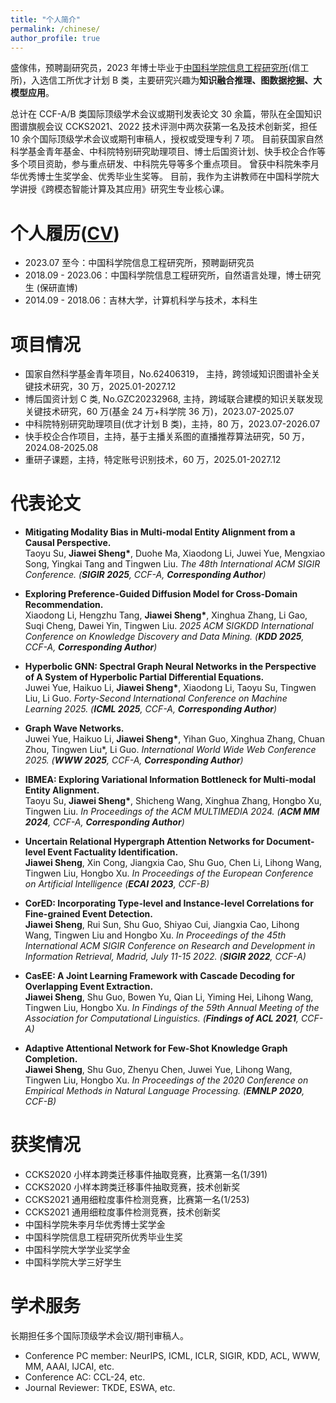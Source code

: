 ```yaml
---
title: "个人简介"
permalink: /chinese/
author_profile: true
---
```


盛傢伟，预聘副研究员，2023 年博士毕业于[中国科学院信息工程研究所](http://www.iie.ac.cn/)(信工所)，入选信工所优才计划 B 类，主要研究兴趣为**知识融合推理、图数据挖掘、大模型应用**。

总计在 CCF-A/B 类国际顶级学术会议或期刊发表论文 30 余篇，带队在全国知识图谱旗舰会议 CCKS2021、2022 技术评测中两次获第一名及技术创新奖，担任 10 余个国际顶级学术会议或期刊审稿人，授权或受理专利 7 项。
目前获国家自然科学基金青年基金、中科院特别研究助理项目、博士后国资计划、快手校企合作等多个项目资助，参与重点研发、中科院先导等多个重点项目。
曾获中科院朱李月华优秀博士生奖学金、优秀毕业生奖等。
目前，我作为主讲教师在中国科学院大学讲授《跨模态智能计算及其应用》研究生专业核心课。

# 个人履历([CV](https://jiaweisheng.github.io/files/JiaweiSheng_CV.pdf))

- 2023.07 至今：中国科学院信息工程研究所，预聘副研究员
- 2018.09 - 2023.06：中国科学院信息工程研究所，自然语言处理，博士研究生 (保研直博)
- 2014.09 - 2018.06：吉林大学，计算机科学与技术，本科生

# 项目情况

- 国家自然科学基金青年项目，No.62406319， 主持，跨领域知识图谱补全关键技术研究，30 万，2025.01-2027.12
- 博后国资计划 C 类, No.GZC20232968, 主持，跨域联合建模的知识关联发现关键技术研究，60 万(基金 24 万+科学院 36 万)，2023.07-2025.07
- 中科院特别研究助理项目(优才计划 B 类)，主持，80 万，2023.07-2026.07
- 快手校企合作项目，主持，基于主播关系图的直播推荐算法研究，50 万，2024.08-2025.08
- 重研子课题，主持，特定账号识别技术，60 万，2025.01-2027.12

<!-- - 国家重点研发计划，参与，某知识图谱构建理论研究，2021.12-2024.11
- 中国科学院先导专项，参与，某知识图谱构建与利用系统，2019.08-2021.12 -->

# 代表论文

- **Mitigating Modality Bias in Multi-modal Entity Alignment from a Causal Perspective.** <br>
  Taoyu Su, **Jiawei Sheng\***, Duohe Ma, Xiaodong Li, Juwei Yue, Mengxiao Song, Yingkai Tang and Tingwen Liu.
  _The 48th International ACM SIGIR Conference. (**SIGIR 2025**, CCF-A, **Corresponding Author**)_

- **Exploring Preference-Guided Diffusion Model for Cross-Domain Recommendation.** <br>
  Xiaodong Li, Hengzhu Tang, **Jiawei Sheng\***, Xinghua Zhang, Li Gao, Suqi Cheng, Dawei Yin, Tingwen Liu.
  _2025 ACM SIGKDD International Conference on Knowledge Discovery and Data Mining. (**KDD 2025**, CCF-A, **Corresponding Author**)_

- **Hyperbolic GNN: Spectral Graph Neural Networks in the Perspective of A System of Hyperbolic Partial Differential Equations.**<br>
  Juwei Yue, Haikuo Li, **Jiawei Sheng\***, Xiaodong Li, Taoyu Su, Tingwen Liu, Li Guo.
  _Forty-Second International Conference on Machine Learning 2025. (**ICML 2025**, CCF-A, **Corresponding Author**)_

- **Graph Wave Networks.**<br>
  Juwei Yue, Haikuo Li, **Jiawei Sheng\***, Yihan Guo, Xinghua Zhang, Chuan Zhou, Tingwen Liu\*, Li Guo.
  _International World Wide Web Conference 2025. (**WWW 2025**, CCF-A, **Corresponding Author**)_

- **IBMEA: Exploring Variational Information Bottleneck for Multi-modal Entity Alignment.**<br>
  Taoyu Su, **Jiawei Sheng\***, Shicheng Wang, Xinghua Zhang, Hongbo Xu, Tingwen Liu.
  _In Proceedings of the ACM MULTIMEDIA 2024. (**ACM MM 2024**, CCF-A, **Corresponding Author**)_

- **Uncertain Relational Hypergraph Attention Networks for Document-level Event Factuality Identification.**<br>
  **Jiawei Sheng**, Xin Cong, Jiangxia Cao, Shu Guo, Chen Li, Lihong Wang, Tingwen Liu, Hongbo Xu.
  _In Proceedings of the European Conference on Artificial Intelligence (**ECAI 2023**, CCF-B)_

- **CorED: Incorporating Type-level and Instance-level Correlations for Fine-grained Event Detection.**<br>
  **Jiawei Sheng**, Rui Sun, Shu Guo, Shiyao Cui, Jiangxia Cao, Lihong Wang, Tingwen Liu and Hongbo Xu.
  _In Proceedings of the 45th International ACM SIGIR Conference on Research and Development in Information Retrieval, Madrid, July 11-15 2022. (**SIGIR 2022**, CCF-A)_

- **CasEE: A Joint Learning Framework with Cascade Decoding for Overlapping Event Extraction.**<br>
  **Jiawei Sheng**, Shu Guo, Bowen Yu, Qian Li, Yiming Hei, Lihong Wang, Tingwen Liu, Hongbo Xu.
  _In Findings of the 59th Annual Meeting of the Association for Computational Linguistics. (**Findings of ACL 2021**, CCF-A)_

- **Adaptive Attentional Network for Few-Shot Knowledge Graph Completion.**<br>
  **Jiawei Sheng**, Shu Guo, Zhenyu Chen, Juwei Yue, Lihong Wang, Tingwen Liu, Hongbo Xu.
  _In Proceedings of the 2020 Conference on Empirical Methods in Natural Language Processing. (**EMNLP 2020**, CCF-B)_

# 获奖情况

- CCKS2020 小样本跨类迁移事件抽取竞赛，比赛第一名(1/391)
- CCKS2020 小样本跨类迁移事件抽取竞赛，技术创新奖
- CCKS2021 通用细粒度事件检测竞赛，比赛第一名(1/253)
- CCKS2021 通用细粒度事件检测竞赛，技术创新奖
- 中国科学院朱李月华优秀博士奖学金
- 中国科学院信息工程研究所优秀毕业生奖
- 中国科学院大学学业奖学金
- 中国科学院大学三好学生

# 学术服务

长期担任多个国际顶级学术会议/期刊审稿人。

- Conference PC member: NeurIPS, ICML, ICLR, SIGIR, KDD, ACL, WWW, MM, AAAI, IJCAI, etc.
- Conference AC: CCL-24, etc.
- Journal Reviewer: TKDE, ESWA, etc.
